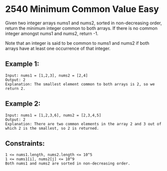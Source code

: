 # 2540 Minimum Common Value Easy

Given two integer arrays nums1 and nums2, sorted in non-decreasing order, return the minimum integer common to both arrays. If there is no common integer amongst nums1 and nums2, return -1.

Note that an integer is said to be common to nums1 and nums2 if both arrays have at least one occurrence of that integer.

## Example 1:


    Input: nums1 = [1,2,3], nums2 = [2,4]
    Output: 2
    Explanation: The smallest element common to both arrays is 2, so we return 2.

## Example 2:


    Input: nums1 = [1,2,3,6], nums2 = [2,3,4,5]
    Output: 2
    Explanation: There are two common elements in the array 2 and 3 out of which 2 is the smallest, so 2 is returned.

## Constraints:


    1 <= nums1.length, nums2.length <= 10^5
    1 <= nums1[i], nums2[j] <= 10^9
    Both nums1 and nums2 are sorted in non-decreasing order.
